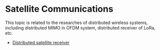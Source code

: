 # Satellite Communications

This topic is related to the researches of distributed wireless systems, including distributed MIMO in OFDM system, distributed receiver of LoRa, etc.

- [Distributed satellite receiver](./satellite_comm.md)

